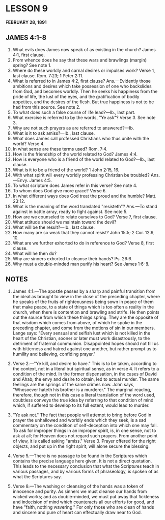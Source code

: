 # LESSON 9
**FEBRUARY 28, 1891**

## JAMES 4:1-8

1. What evils does James now speak of as existing in the church? James 4:1, first clause.
2. From whence does he say that these wars and brawlings (margin) spring? See note 1.
3. Where do these worldly and carnal desires or impulses work? Verse 1, last clause. Rom. 7:23; 1 Peter 2:11.
4. What is referred to in James 4:2, first clause? Ans.—Evidently those ambitions and desires which take possession of one who backslides from God, and becomes worldly. Then he seeks his happiness from the pride of life, the lust of the eyes, and the gratification of bodily appetites, and the desires of the flesh. But true happiness is not to be had from this source. See note 2.
5. To what does such a false course of life lead?—Ib., last part.
6. What exercise is referred to by the words, "Ye ask"? Verse 3. See note 3.
7. Why are not such prayers as are referred to answered?—Ib.
8. What is it to ask amiss?—Ib., last clause.
9. What does James call professed Christians who thus unite with the world? Verse 4.
10. In what sense are these terms used? Rom. 7:4.
11. How is the friendship of the world related to God? James 4:4.
12. How is everyone who is a friend of the world related to God?—Ib., last clause.
13. What is it to be a friend of the world? 1 John 2:15, 16.
14. With what spirit will every worldly professing Christian be troubled? Ans.—Envy. James 4:5.
15. To what scripture does James refer in this verse? See note 4.
16. To whom does God give more grace? Verse 6.
17. In what different ways does God treat the proud and the humble? Matt. 23:12.
18. What is the meaning of the word translated "resisteth"? Ans.—To stand against in battle array, ready to fight against. See note 5.
19. How are we counseled to relate ourselves to God? Verse 7, first clause.
20. What attitude should we maintain toward the devil?
21. What will be the result?—Ib., last clause.
22. How many are so weak that they cannot resist? John 15:5; 2 Cor. 12:9, 10.
23. What are we further exhorted to do in reference to God? Verse 8, first clause.
24. What will he then do?
25. Why are sinners exhorted to cleanse their hands? Ps. 26:6.
26. Why must a double-minded man purify his heart? See James 1:6-8.

## NOTES

1. James 4:1.—The apostle passes by a sharp and painful transition from the ideal as brought to view in the close of the preceding chapter, where he speaks of the fruits of righteousness being sown in peace of them that make peace, to a state of things which is too often a reality in the church, when there is contention and brawling and strife. He then points out the source from which these things spring. They are the opposite of that wisdom which comes from above, of which he spoke in the preceding chapter, and come from the motions of sin in our members. Lange says: "Every sensual and selfish lust which is not killed in the heart of the Christian, sooner or later must work disastrously, to the detriment of fraternal communion. Disappointed hopes should not fill us with bitterness and hatred against one another, but rather prompt us to humility and believing, confiding prayer."

2. Verse 2.—"Ye kill, and desire to have." This is to be taken, according to the context, not in a literal but spiritual sense, as in verse 4. It refers to a condition of the mind. In the former dispensation, in the cases of David and Ahab, the envy and desire to obtain, led to actual murder. The same feelings are the springs of the same crimes now. John says, "Whosoever hateth his brother is a murderer." The marginal reading, therefore, though not in this case a literal translation of the word used, doubtless conveys the true idea by referring to that condition of mind which, if suffered to develop to its full extent, would lead to murder.

3. "Ye ask not." The fact that people will attempt to bring before God in prayer the unhallowed and worldly ends which they seek, is a sad commentary on the condition of self-deception into which one may fall. To ask for improper things in an improper spirit, is, in one sense, not to ask at all; for Heaven does not regard such prayers. From another point of view, it is called asking "amiss." Verse 3. Prayer offered for the right objects, and put up in the right spirit, will alone secure the blessing.

4. Verse 5.—There is no passage to be found in the Scriptures which contains the precise language here given. It is not a direct quotation. This leads to the necessary conclusion that what the Scriptures teach in various passages, and by various forms of phraseology, is spoken of as what the Scriptures say.

5. Verse 8.—The washing or cleansing of the hands was a token of innocence and purity. As sinners we must cleanse our hands from wicked works; and as double-minded, we must put away that fickleness and indecision of mind which counteracts all our efforts for good, and have "faith, nothing wavering." For only those who are clean of hands and sincere and pure of heart can effectually draw near to God.